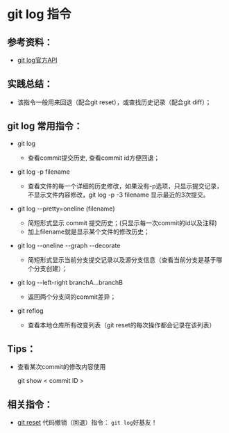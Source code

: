 # git log 指令

## 参考资料：
* [git log官方API](https://git-scm.com/docs/git-log)

## 实践总结：
* 该指令一般用来回退（配合git reset），或查找历史记录（配合git diff）；

## git log 常用指令：
* git log
	* 查看commit提交历史, 查看commit id方便回退；

* git log -p filename
	* 查看文件的每一个详细的历史修改，如果没有-p选项，只显示提交记录，不显示文件内容修改，git log -p -3 filename 显示最近的3次提交。

* git log --pretty=oneline (filename)
	* 简短形式显示 commit 提交历史；(只显示每一次commit的id以及注释)
	* 加上filename就是显示某个文件的修改历史；

* git log --oneline --graph --decorate
	* 简短形式显示当前分支提交记录以及源分支信息（查看当前分支是基于哪个分支创建）；

* git log --left-right branchA...branchB
	* 返回两个分支间的commit差异；

* git reflog
	* 查看本地仓库所有改变列表（git reset的每次操作都会记录在该列表）

## Tips：
* 查看某次commit的修改内容使用

	git show < commit ID >

## 相关指令：
* [git reset](https://github.com/LittleChell/git/tree/master/contents/git_reset.md) 代码撤销（回退）指令： `git log`好基友！
